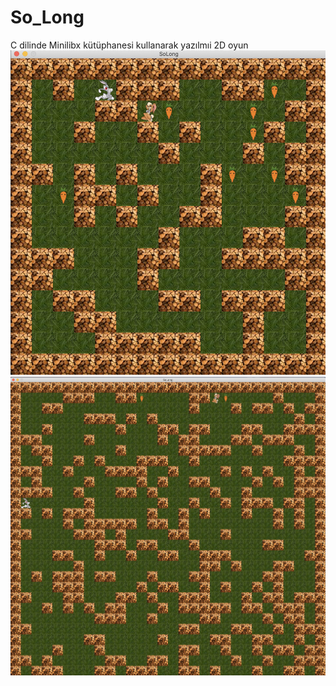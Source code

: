 # So_Long
C dilinde Minilibx kütüphanesi kullanarak yazılmıi 2D oyun 
![Screenshot](image1.png)
![Screenshot](image2.png)
